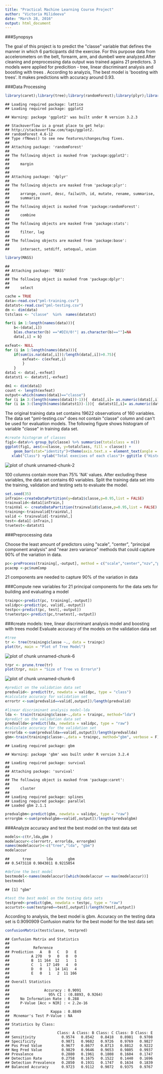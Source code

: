 ```yaml
---
title: "Practical Machine Learning Course Project"
author: "Victoria Milideeva"
date: "March 28, 2016"
output: html_document
---
```


###Synopsys


The goal of this project is to predict the "classe" variable that defines the manner in which 6 participants did the exercise. For this purpose data from accelerometers on the belt, forearm, arm, and dumbell were analyzed.After cleaning and preprocessing data output was trained agains 21 predictors. 3 models were applied for predicition -  tree, linear discriminant analysis  and boosting with trees . According to analyzis, The best model is 'boosting with trees'. It makes predictions with accuracy around 0.93.


###Data Processing


```r
library(caret);library(tree);library(randomForest);library(plyr);library(dplyr)
```

```
## Loading required package: lattice
## Loading required package: ggplot2
```

```
## Warning: package 'ggplot2' was built under R version 3.2.3
```

```
## Stackoverflow is a great place to get help:
## http://stackoverflow.com/tags/ggplot2.
## randomForest 4.6-12
## Type rfNews() to see new features/changes/bug fixes.
## 
## Attaching package: 'randomForest'
## 
## The following object is masked from 'package:ggplot2':
## 
##     margin
## 
## 
## Attaching package: 'dplyr'
## 
## The following objects are masked from 'package:plyr':
## 
##     arrange, count, desc, failwith, id, mutate, rename, summarise,
##     summarize
## 
## The following object is masked from 'package:randomForest':
## 
##     combine
## 
## The following objects are masked from 'package:stats':
## 
##     filter, lag
## 
## The following objects are masked from 'package:base':
## 
##     intersect, setdiff, setequal, union
```

```r
library(MASS)
```

```
## 
## Attaching package: 'MASS'
## 
## The following object is masked from 'package:dplyr':
## 
##     select
```

```r
cache = TRUE
data<-read.csv("pml-training.csv")
datatst<-read.csv("pml-testing.csv")
dm <- dim(data)
tstclass <- "classe"  %in%  names(datatst)

for(i in 1:length(names(data))){
    b<-(data[,i])
    b[as.character(b) =="#DIV/0!"| as.character(b)==""]=NA
    data[,i] = b}

exfeat<- NULL
for (i in 1:length(names(data))){ 
    if(sum(is.na(data[,i]))/length(data[,i])>0.75){
        exfeat<- c(exfeat,i)
        }
    }
data1 <- data[,-exfeat]
datatst1 <- datatst[,-exfeat]

dm1 <- dim(data1)
count <- length(exfeat)
output<-which(names(data1)=="classe")
for (i in 3:(length(names(data1))-1)){  data1[,i]= as.numeric(data1[,i])}
for (i in 3:(length(names(datatst1))-1)){  datatst1[,i]= as.numeric(datatst1[,i])}
```
The original training data set contains 19622 observations of 160  variables. The data set  "pml-testing.csv" does not contain "classe" column and can't be used for evaluation models.
The following figure shows histogram of variable "classe" in training data set. 


```r
#create histogram of classes
fig1<-data%>% group_by(classe) %>% summarise(totalclass = n())
ggplot(fig1, aes(x=classe, y=totalclass, fill = classe)) +
    geom_bar(stat="identity")+theme(axis.text.x = element_text(angle = 0,hjust = 1))+
   xlab("Class") +ylab("Total execises of each class")+ ggtitle ("Histogram of classes of exercises ")
```

![plot of chunk unnamed-chunk-2](figure/unnamed-chunk-2-1.png) 


100 columns contain more than 75% 'NA' values. 
After excluding these variables, the data set contains 60  variables.
Split the training data set into the training, validation and testing sets to evaluate the model.


```r
set.seed(35)
inTrain<-createDataPartition(y=data1$classe,p=0.95,list = FALSE)
trainvalid<-data1[inTrain,]
trainVal <- createDataPartition(trainvalid$classe,p=0.95,list = FALSE)
training<-trainvalid[trainVal,]
valid <- trainvalid[-trainVal,]
test<-data1[-inTrain,]
truetest<-datatst1
```
###Preprocessing data

Choose the least amount of predictors using "scale", "center", "principal component analysis" and "near zero variance" methods that could capture 90% of the variation in data.


```r
pc<-preProcess(training[,-output], method = c("scale","center","nzv","pca"), thresh = 0.90)
pcacmp <-pc$numComp
```

21  components are needed to capture 90% of the variation in data

###Compute new variables for 21 principal components for the data sets for building and evaluating a model


```r
trainpc<-predict(pc, training[,-output])
validpc<-predict(pc, valid[,-output])
testpc<-predict(pc, test[,-output])
truetestpc<-predict(pc,truetest[,-output])
```

###create models: tree, linear discriminant analysis model and boosting with trees model Evaluate accuracy of the models on the validation data set


```r
#tree
tr <- tree(training$classe ~., data = trainpc)
plot(tr, main = "Plot of Tree Model")
```

![plot of chunk unnamed-chunk-6](figure/unnamed-chunk-6-1.png) 

```r
trpr <- prune.tree(tr)
plot(trpr, main = "Size of Tree vs Error\n")
```

![plot of chunk unnamed-chunk-6](figure/unnamed-chunk-6-2.png) 

```r
#predict on the validation data set
predvalid<- predict(tr, newdata = validpc, type = "class")
#calculate accuracy for validation set
errortr <-sum(predvalid==valid[,output])/length(predvalid)

#linear discriminant analysis model-lda
lda <- train(training$classe~.,data = trainpc, method="lda")
#predict on the validation data set
predvallda<-predict(lda, newdata = validpc, type = "raw")
#calculate accuracy for the validation set
errorlda <-sum(predvallda==valid[,output])/length(predvallda)
gbm<-train(training$classe~.,data = trainpc, method="gbm", verbose = F)
```

```
## Loading required package: gbm
```

```
## Warning: package 'gbm' was built under R version 3.2.4
```

```
## Loading required package: survival
## 
## Attaching package: 'survival'
## 
## The following object is masked from 'package:caret':
## 
##     cluster
## 
## Loading required package: splines
## Loading required package: parallel
## Loaded gbm 2.1.1
```

```r
predvalgbm<-predict(gbm, newdata = validpc, type = "raw")
errorgbm <-sum(predvalgbm==valid[,output])/length(predvalgbm)
```

###Analyze accuracy and test the best model on the test data set


```r
models<-c(tr,lda,gbm )
modelaccur<-c(errortr, errorlda, errorgbm)
names(modelaccur)<-c("tree","lda", "gbm")
modelaccur
```

```
##      tree       lda       gbm 
## 0.5473118 0.9043011 0.9215054
```

```r
#define the best model
bestmodel<-names(modelaccur)[which(modelaccur == max(modelaccur))]
bestmodel
```

```
## [1] "gbm"
```

```r
#test the best model on the testing data sets
testpred<-predict(gbm, newdata = testpc, type = "raw")
accurtst<-sum(testpred==test[,output])/length(test[,output])
```

According to analysis, the best model is gbm. Accuracy on the testing 
data set is 0.9090909
Confusion matrix for the best model for the test data set:



```r
confusionMatrix(test$classe, testpred)
```

```
## Confusion Matrix and Statistics
## 
##           Reference
## Prediction   A   B   C   D   E
##          A 270   9   0   0   0
##          B  11 164  12   1   1
##          C   1  17 149   4   0
##          D   0   1  14 141   4
##          E   0   1   2  11 166
## 
## Overall Statistics
##                                           
##                Accuracy : 0.9091          
##                  95% CI : (0.8893, 0.9264)
##     No Information Rate : 0.288           
##     P-Value [Acc > NIR] : < 2.2e-16       
##                                           
##                   Kappa : 0.8849          
##  Mcnemar's Test P-Value : NA              
## 
## Statistics by Class:
## 
##                      Class: A Class: B Class: C Class: D Class: E
## Sensitivity            0.9574   0.8542   0.8418   0.8981   0.9708
## Specificity            0.9871   0.9682   0.9726   0.9769   0.9827
## Pos Pred Value         0.9677   0.8677   0.8713   0.8812   0.9222
## Neg Pred Value         0.9829   0.9646   0.9653   0.9805   0.9937
## Prevalence             0.2880   0.1961   0.1808   0.1604   0.1747
## Detection Rate         0.2758   0.1675   0.1522   0.1440   0.1696
## Detection Prevalence   0.2850   0.1931   0.1747   0.1634   0.1839
## Balanced Accuracy      0.9723   0.9112   0.9072   0.9375   0.9767
```
 
